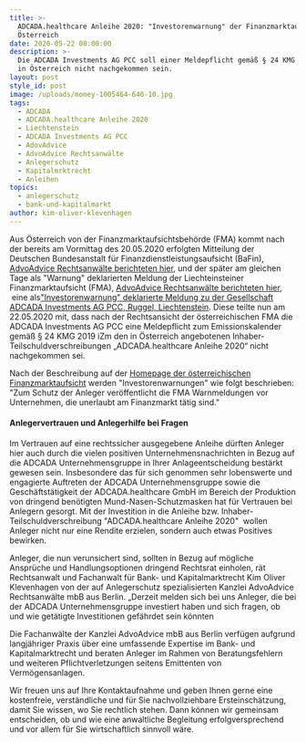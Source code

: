 ```yaml
---
title: >-
  ADCADA.healthcare Anleihe 2020: "Investorenwarnung" der Finanzmarktaufsicht
  Österreich
date: 2020-05-22 00:00:00
description: >-
  Die ADCADA Investments AG PCC soll einer Meldepflicht gemäß § 24 KMG 2019 iZm
  in Österreich nicht nachgekommen sein.
layout: post
style_id: post
image: /uploads/money-1005464-640-10.jpg
tags:
  - ADCADA
  - ADCADA.healthcare Anleihe 2020
  - Liechtenstein
  - ADCADA Investments AG PCC
  - AdovAdvice
  - AdvoAdvice Rechtsanwälte
  - Anlegerschutz
  - Kapitalmrktrecht
  - Anleihen
topics:
  - anlegerschutz
  - bank-und-kapitalmarkt
author: kim-oliver-klevenhagen
---
```


Aus Österreich von der Finanzmarktaufsichtsbehörde (FMA) kommt nach der bereits am Vormittag des 20.05.2020 erfolgten Mitteilung der Deutschen Bundesanstalt für Finanzdienstleistungsaufsicht (BaFin), [AdvoAdvice Rechtsanwälte berichteten hier](https://advoadvice.de/blog/adcada-unternehmensgruppe-erneute-bafin-meldung-k%C3%B6nnte-anleger-beunruhigen/), und der später am gleichen Tage als "Warnung" deklarierten Meldung der Liechteinsteiner Finanzmarktaufsicht (FMA), [AdvoAdvice Rechtsanwälte berichteten hier](https://advoadvice.de/blog/finanzmarktaufsicht-liechtenstein-warnt-vor-anleihen-adcada-healthcare-anleihe-2020-adcada-money-hypozins-und-adcada-money-festzins/), &nbsp;eine als["Investorenwarnung" deklarierte Meldung zu der Gesellschaft ADCADA Investments AG PCC, Ruggel, Liechtenstein](https://www.fma.gv.at/adcada-investments-ag-pcc/). Diese teilte nun am 22.05.2020 mit, dass nach der Rechtsansicht der österreichischen FMA die ADCADA Investments AG PCC eine Meldepflicht zum Emissionskalender gemä&szlig; &sect; 24 KMG 2019 iZm den in Österreich angebotenen Inhaber-Teilschuldverschreibungen „ADCADA.healthcare Anleihe 2020“ nicht nachgekommen sei.&nbsp;

Nach der Beschreibung auf der [Homepage der österreichischen Finanzmarktaufsicht](https://www.fma.gv.at/) werden "Investorenwarnungen" wie folgt beschrieben: "Zum Schutz der Anleger veröffentlicht die FMA Warnmeldungen vor Unternehmen, die unerlaubt am Finanzmarkt tätig sind."

#### Anlegervertrauen und Anlegerhilfe bei Fragen

Im Vertrauen auf eine rechtssicher ausgegebene Anleihe dürften Anleger hier auch durch die vielen positiven Unternehmensnachrichten in Bezug auf die ADCADA Unternehmensgruppe in Ihrer Anlageentscheidung bestärkt gewesen sein. Insbesondere das für sich genommen sehr lobenswerte und engagierte Auftreten der ADCADA Unternehmensgruppe sowie die Geschäftstätigkeit der ADCADA.healthcare GmbH im Bereich der Produktion von dringend benötigten Mund-Nasen-Schutzmasken hat für Vertrauen bei Anlegern gesorgt. Mit der Investition in die Anleihe bzw. Inhaber-Teilschuldverschreibung "ADCADA.healthcare Anleihe 2020" &nbsp;wollen Anleger nicht nur eine Rendite erzielen, sondern auch etwas Positives bewirken.&nbsp;

Anleger, die nun verunsichert sind, sollten in Bezug auf mögliche Ansprüche und Handlungsoptionen dringend Rechtsrat einholen, rät Rechtsanwalt und Fachanwalt für Bank- und Kapitalmarktrecht Kim Oliver Klevenhagen von der auf Anlegerschutz spezialisierten Kanzlei AdvoAdvice Rechtsanwälte mbB aus Berlin. „Derzeit melden sich bei uns Anleger, die bei der ADCADA Unternehmensgruppe investiert haben und sich fragen, ob und wie getätigte Investitionen gefährdet sein könnten

Die Fachanwälte der Kanzlei AdvoAdvice mbB aus Berlin verfügen aufgrund langjähriger Praxis über eine umfassende Expertise im Bank- und Kapitalmarktrecht und beraten Anleger im Rahmen von Beratungsfehlern und weiteren Pflichtverletzungen seitens Emittenten von Vermögensanlagen.&nbsp;

Wir freuen uns auf Ihre Kontaktaufnahme und geben Ihnen gerne eine kostenfreie, verständliche und für Sie nachvollziehbare Ersteinschätzung, damit Sie wissen, wo Sie rechtlich stehen. Dann können wir gemeinsam entscheiden, ob und wie eine anwaltliche Begleitung erfolgversprechend und vor allem für Sie wirtschaftlich sinnvoll wäre.